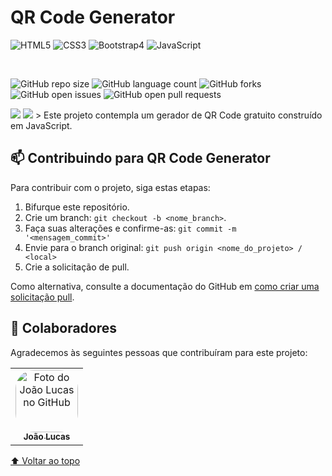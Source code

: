 # **QR Code Generator**

<img alt="HTML5" src="https://img.shields.io/badge/html5-%23E34F26.svg?&style=for-the-badge&logo=html5&logoColor=white"/> <img alt="CSS3" src="https://img.shields.io/badge/css3-%231572B6.svg?&style=for-the-badge&logo=css3&logoColor=white"/> <img alt="Bootstrap4" src="https://img.shields.io/badge/Bootstrap-563D7C?style=for-the-badge&logo=bootstrap&logoColor=white"/> <img alt="JavaScript" src="https://img.shields.io/badge/javascript-%23323330.svg?&style=for-the-badge&logo=javascript&logoColor=%23F7DF1E"/>

</br>

![GitHub repo size](https://img.shields.io/github/repo-size/joaolucasp/QRCode-Generator)
![GitHub language count](https://img.shields.io/github/languages/count/joaolucasp/QRCode-Generator?style=plastic)
![GitHub forks](https://img.shields.io/github/forks/joaolucasp/QRCode-Generator)
![GitHub open issues](https://img.shields.io/github/issues/joaolucasp/QRCode-Generator)
![GitHub open pull requests](https://img.shields.io/github/pr-raw/joaolucasp/QRCode-Generator)

<img src="https://user-images.githubusercontent.com/83319546/216202603-85cb1306-b178-4ac6-a25e-959eccacb417.png">
<img src="https://user-images.githubusercontent.com/83319546/216202611-f962444f-407d-4be7-8083-c1a8b4fd0a87.png">
> Este projeto contempla um gerador de QR Code gratuito construído em JavaScript.

## 📫 Contribuindo para QR Code Generator

Para contribuir com o projeto, siga estas etapas:

1. Bifurque este repositório.
2. Crie um branch: `git checkout -b <nome_branch>`.
3. Faça suas alterações e confirme-as: `git commit -m '<mensagem_commit>'`
4. Envie para o branch original: `git push origin <nome_do_projeto> / <local>`
5. Crie a solicitação de pull.

Como alternativa, consulte a documentação do GitHub em [como criar uma solicitação pull](https://help.github.com/en/github/collaborating-with-issues-and-pull-requests/creating-a-pull-request).

## 🤝 Colaboradores

Agradecemos às seguintes pessoas que contribuíram para este projeto:

<table>
  <tr>
    <td align="center">
      <a href="#">
        <img style="border-radius: 30px;" src="https://avatars.githubusercontent.com/u/83319546?v=4" width="100px;" alt="Foto do João Lucas no GitHub"/><br>
        <sub>
          <b>João Lucas</b>
        </sub>
      </a>
    </td>
  </tr>
</table>

[⬆ Voltar ao topo](#QRCode-Generator)<br>

